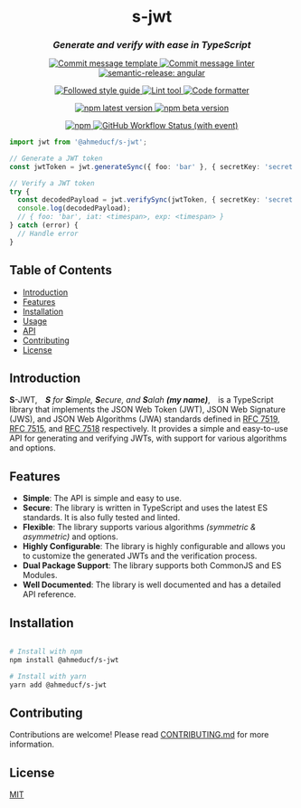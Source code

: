 <h1 align="center" style="border-bottom: none;">s-jwt</h1>
<h2 align="center" style="font-size:1.17em"><em>Generate and verify with ease in TypeScript</em></h2>

<p align="center">
  <a href="https://www.conventionalcommits.org/en/v1.0.0/">
    <img alt="Commit message template" src="https://img.shields.io/badge/commit_template-Conventional_Commits-%23FE5196?style=flat&logo=conventional-commits">
  </a>
  <a href="https://github.com/conventional-changelog/commitlint">
    <img alt="Commit message linter" src="https://img.shields.io/badge/commit_message_linter-Commitlint-%23E8E8E8?style=flat&logo=commitlint&logoColor=%23E8E8E8&labelColor=3C444C">
  </a>
  <a href="https://github.com/semantic-release/semantic-release">
    <img alt="semantic-release: angular" src="https://img.shields.io/badge/semantic--release-Angular-e10079?logo=semantic-release">
  </a>
</p>

<p align="center">
  <a href="https://github.com/airbnb/javascript">
    <img alt="Followed style guide" src="https://img.shields.io/badge/style_guide-Airbnb-FF5A5F?logo=airbnb&style=flat">
  </a>
  <a href="http://eslint.org/">
    <img alt="Lint tool" src="https://img.shields.io/badge/linter-ESLint-4B32C3?style=flat&logo=eslint&logoColor=4B32C3&labelColor=f5f5f5">
  </a>
  <a href="https://github.com/prettier/prettier">
    <img alt="Code formatter" src="https://img.shields.io/badge/formatter-Prettier-F7B93E?style=flat&logo=prettier&logoColor=F7B93E">
  </a>
</p>

<p align="center">
  <a href="https://www.npmjs.com/package/@ahmeducf/s-jwt">
    <img alt="npm latest version" src="https://img.shields.io/npm/v/@ahmeducf/s-jwt/latest.svg?logo=npm">
  </a>
  <a href="https://www.npmjs.com/package/@ahmeducf/s-jwt">
    <img alt="npm beta version" src="https://img.shields.io/npm/v/@ahmeducf/s-jwt/beta.svg?logo=npm">
  </a>
</p>

<p align="center">
  <a href="https://npmjs.com/package/@ahmeducf/s-jwt">
    <img alt="npm" src="https://img.shields.io/npm/dt/%40ahmeducf%2Fs-jwt?logo=npm">
  </a>
  <a href="https://github.com/ahmeducf/s-jwt/actions?query=workflow%3ATest%20and%20Release+branch%3Amain">  
    <img alt="GitHub Workflow Status (with event)" src="https://img.shields.io/github/actions/workflow/status/ahmeducf/s-jwt/test_and_release.yml?logo=github&labelColor=3C444C">
  </a>
</p>

```typescript
import jwt from '@ahmeducf/s-jwt';

// Generate a JWT token
const jwtToken = jwt.generateSync({ foo: 'bar' }, { secretKey: 'secret' });

// Verify a JWT token
try {
  const decodedPayload = jwt.verifySync(jwtToken, { secretKey: 'secret' });
  console.log(decodedPayload);
  // { foo: 'bar', iat: <timespan>, exp: <timespan> }
} catch (error) {
  // Handle error
}
```

## Table of Contents

- [Introduction](#introduction)
- [Features](#features)
- [Installation](#installation)
- [Usage](#usage)
- [API](#api)
- [Contributing](#contributing)
- [License](#license)

## Introduction

**S**-JWT,&emsp;_**S** for **S**imple, **S**ecure, and **S**alah **(my name)**_,&emsp;is a TypeScript library that implements the JSON Web Token (JWT), JSON Web Signature (JWS), and JSON Web Algorithms (JWA) standards defined in [RFC 7519](https://datatracker.ietf.org/doc/html/rfc7519), [RFC 7515](https://datatracker.ietf.org/doc/html/rfc7515), and [RFC 7518](https://datatracker.ietf.org/doc/html/rfc7518) respectively. It provides a simple and easy-to-use API for generating and verifying JWTs, with support for various algorithms and options.

## Features

- **Simple**: The API is simple and easy to use.
- **Secure**: The library is written in TypeScript and uses the latest ES standards. It is also fully tested and linted.
- **Flexible**: The library supports various algorithms _(symmetric & asymmetric)_ and options.
- **Highly Configurable**: The library is highly configurable and allows you to customize the generated JWTs and the verification process.
- **Dual Package Support**: The library supports both CommonJS and ES Modules.
- **Well Documented**: The library is well documented and has a detailed API reference.

## Installation

```bash

# Install with npm
npm install @ahmeducf/s-jwt

# Install with yarn
yarn add @ahmeducf/s-jwt

```

## Contributing

Contributions are welcome! Please read [CONTRIBUTING.md](./CONTRIBUTING.md) for more information.

## License

[MIT](./LICENSE)
